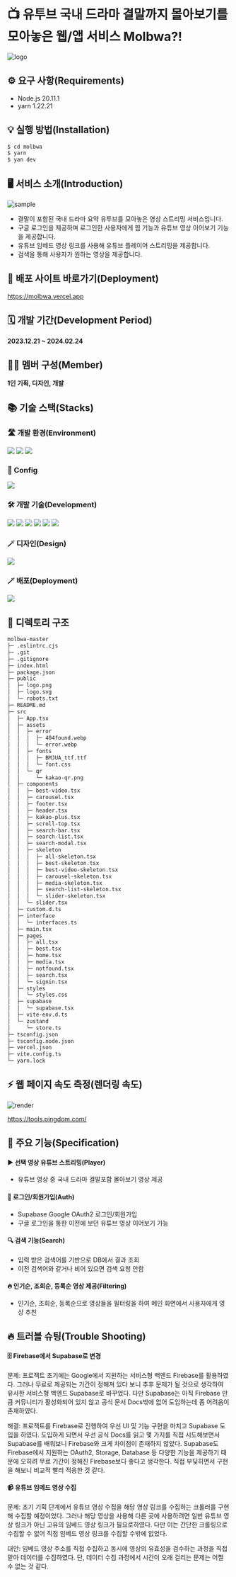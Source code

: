 # 📺 유투브 국내 드라마 결말까지 몰아보기를 모아놓은 웹/앱 서비스 Molbwa?!

![logo](https://github.com/Jack42chj/molbwa/assets/86552441/735934f3-6d78-4923-a892-440f7030865a)

## ⚙️ 요구 사항(Requirements)

- Node.js 20.11.1
- yarn 1.22.21

## 💡 실행 방법(Installation)

```bash
$ cd molbwa
$ yarn
$ yan dev
```

## 🖥️ 서비스 소개(Introduction)

![sample](https://github.com/Jack42chj/molbwa/assets/86552441/54e90f6a-ad89-4b21-ae0e-673fef2d8241)

- 결말이 포함된 국내 드라마 요약 유투브를 모아놓은 영상 스트리밍 서비스입니다.
-   구글 로그인을 제공하며 로그인한 사용자에게 찜 기능과 유튜브 영상 이어보기 기능을 제공합니다.
-   유튜브 임베드 영상 링크를 사용해 유튜브 플레이어 스트리밍을 제공합니다.
-   검색을 통해 사용자가 원하는 영상을 제공합니다.

## 🔗 배포 사이트 바로가기(Deployment)

https://molbwa.vercel.app

## 🗓️ 개발 기간(Development Period)
**2023.12.21 ~ 2024.02.24**

## 🙋‍♂️ 멤버 구성(Member)
**1인 기획, 디자인, 개발**

## 📚 기술 스택(Stacks)

### 🛣️ 개발 환경(Environment)
<div>
  <img src="https://img.shields.io/badge/VisualStudioCode-007ACC?style=for-the-badge&logo=visualstudiocode&logoColor=white">
  <img src="https://img.shields.io/badge/Github-181717?style=for-the-badge&logo=github&logoColor=white">
  <img src="https://img.shields.io/badge/Git-F05032?style=for-the-badge&logo=git&logoColor=white">
</div>

### 💫 Config
<img src="https://img.shields.io/badge/Yarn-2C8EBB?style=for-the-badge&logo=yarn&logoColor=white">


### 🛠️ 개발 기술(Development)
<div>
  <img src="https://img.shields.io/badge/Typescript-3178C6?style=for-the-badge&logo=typescript&logoColor=white">
  <img src="https://img.shields.io/badge/React-61DAFB?style=for-the-badge&logo=react&logoColor=white">
  <img src="https://img.shields.io/badge/Supabase-3FCF8E?style=for-the-badge&logo=supabase&logoColor=white">
  <img src="https://img.shields.io/badge/Zustand-696969?style=for-the-badge&logo=react&logoColor=white">
  <img src="https://img.shields.io/badge/styledcomponents-DB7093?style=for-the-badge&logo=styledcomponents&logoColor=white">
  <img src="https://img.shields.io/badge/reactrouter-CA4245?style=for-the-badge&logo=reactrouter&logoColor=white">
</div>


### 🪄 디자인(Design)
<div>
  <img src="https://img.shields.io/badge/Figma-F24E1E?style=for-the-badge&logo=figma&logoColor=white">
</div>

### 🪄 배포(Deployment)
<div>
  <img src="https://img.shields.io/badge/vercel-000000?style=for-the-badge&logo=vercel&logoColor=white">
</div>

## 📂 디렉토리 구조

```bash
molbwa-master
├─ .eslintrc.cjs
├─ .git
├─ .gitignore
├─ index.html
├─ package.json
├─ public
│  ├─ logo.png
│  ├─ logo.svg
│  └─ robots.txt
├─ README.md
├─ src
│  ├─ App.tsx
│  ├─ assets
│  │  ├─ error
│  │  │  ├─ 404found.webp
│  │  │  └─ error.webp
│  │  ├─ fonts
│  │  │  ├─ BMJUA_ttf.ttf
│  │  │  └─ font.css
│  │  └─ qr
│  │     └─ kakao-qr.png
│  ├─ components
│  │  ├─ best-video.tsx
│  │  ├─ carousel.tsx
│  │  ├─ footer.tsx
│  │  ├─ header.tsx
│  │  ├─ kakao-plus.tsx
│  │  ├─ scroll-top.tsx
│  │  ├─ search-bar.tsx
│  │  ├─ search-list.tsx
│  │  ├─ search-modal.tsx
│  │  ├─ skeleton
│  │  │  ├─ all-skeleton.tsx
│  │  │  ├─ best-skeleton.tsx
│  │  │  ├─ best-video-skeleton.tsx
│  │  │  ├─ carousel-skeleton.tsx
│  │  │  ├─ media-skeleton.tsx
│  │  │  ├─ search-list-skeleton.tsx
│  │  │  └─ slider-skeleton.tsx
│  │  └─ slider.tsx
│  ├─ custom.d.ts
│  ├─ interface
│  │  └─ interfaces.ts
│  ├─ main.tsx
│  ├─ pages
│  │  ├─ all.tsx
│  │  ├─ best.tsx
│  │  ├─ home.tsx
│  │  ├─ media.tsx
│  │  ├─ notfound.tsx
│  │  ├─ search.tsx
│  │  └─ signin.tsx
│  ├─ styles
│  │  └─ styles.css
│  ├─ supabase
│  │  └─ supabase.tsx
│  ├─ vite-env.d.ts
│  └─ zustand
│     └─ store.ts
├─ tsconfig.json
├─ tsconfig.node.json
├─ vercel.json
├─ vite.config.ts
└─ yarn.lock
```

## ⚡ 웹 페이지 속도 측정(렌더링 속도)

![render](https://github.com/Jack42chj/molbwa/assets/86552441/6371f0ee-fa69-40c7-af35-461b35e051b1)

https://tools.pingdom.com/

## 🌟 주요 기능(Specification)
#### ▶️ 선택 영상 유튜브 스트리밍(Player)
- 유튜브 영상 중 국내 드라마 결말포함 몰아보기 영상 제공

#### 🔑 로그인/회원가입(Auth)
- Supabase Google OAuth2 로그인/회원가입
- 구글 로그인을 통한 이전에 보던 유튜브 영상 이어보기 가능

#### 🔍 검색 기능(Search)
- 입력 받은 검색어를 기반으로 DB에서 결과 조회
- 이전 검색어와 같거나 비어 있으면 검색 요청 안함

#### 🔥 인기순, 조회순, 등록순 영상 제공(Filtering)
- 인기순, 조회순, 등록순으로 영상들을 필터링을 하여 메인 화면에서 사용자에게 영상 추천

## 🔥 트러블 슈팅(Trouble Shooting)

#### 🗄️ Firebase에서 Supabase로 변경

문제: 프로젝트 초기에는 Google에서 지원하는 서비스형 백엔드 Firebase를 활용하였다. 그러나 무료로 제공되는 기간이 정해져 있다 보니 추후 문제가 될 것으로 생각하여 유사한 서비스형 백엔드 Supabase로 바꾸었다.
다만 Supabase는 아직 Firebase 만큼 커뮤니티가 활성화되어 있지 않고 공식 문서 Docs밖에 없어 도입하는데 좀 어려움이 존재하였다.

해결: 프로젝트를 Firebase로 진행하여 우선 UI 및 기능 구현을 마치고 Supabase 도입을 하였다. 도입하게 되면서 우선 공식 Docs를 읽고 몇 가지를 직접 시도해보면서 Supabase를 배워보니 Firebase와 크게 차이점이 존재하지 않았다.
Supabase도 Firebase에서 지원하는 OAuth2, Storage, Database 등 다양한 기능을 제공하기 때문에 오히려 무료 기간이 정해진 Firebase보다 좋다고 생각한다. 직접 부딪히면서 구현을 해보니 비교적 빨리 적응한 것 같다.

#### 📹 유튜브 임메드 영상 수집

문제: 초기 기획 단계에서 유튜브 영상 수집을 해당 영상 링크를 수집하는 크롤러를 구현해 수집할 예정이었다. 그러나 해당 영상을 사용해 다른 곳에 사용하려면 일반 유튜브 영상 링크가 아닌 고유의 임베드 영상 링크가 필요로하였다.
다만 이는 간단한 크롤링으로 수집할 수 없어 직접 임베드 영상 링크를 수집할 수밖에 없었다.

대안: 임베드 영상 주소를 직접 수집하고 동시에 영상의 유효성을 검수하는 과정을 직접 맡아 데이터를 수집하였다. 단, 데이터 수집 과정에서 시간이 오래 걸리는 문제는 어쩔 수 없는 것 같다.
